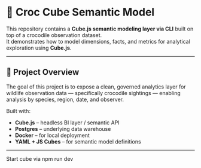 # 🐊 Croc Cube Semantic Model

This repository contains a **Cube.js semantic modeling layer via CLI** built on top of a crocodile observation dataset.  
It demonstrates how to model dimensions, facts, and metrics for analytical exploration using **Cube.js**.

---

## 🧩 Project Overview

The goal of this project is to expose a clean, governed analytics layer for wildlife observation data — specifically crocodile sightings — enabling analysis by species, region, date, and observer.

Built with:
- **Cube.js** – headless BI layer / semantic API
- **Postgres** – underlying data warehouse
- **Docker** – for local deployment
- **YAML + JS Cubes** – for semantic model definitions

---

Start cube via npm run dev
